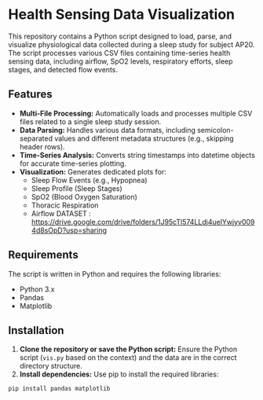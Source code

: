 # Health Sensing Data Visualization

This repository contains a Python script designed to load, parse, and visualize physiological data collected during a sleep study for subject AP20. The script processes various CSV files containing time-series health sensing data, including airflow, SpO2 levels, respiratory efforts, sleep stages, and detected flow events.

## Features

* **Multi-File Processing:** Automatically loads and processes multiple CSV files related to a single sleep study session.
* **Data Parsing:** Handles various data formats, including semicolon-separated values and different metadata structures (e.g., skipping header rows).
* **Time-Series Analysis:** Converts string timestamps into datetime objects for accurate time-series plotting.
* **Visualization:** Generates dedicated plots for:
    * Sleep Flow Events (e.g., Hypopnea)
    * Sleep Profile (Sleep Stages)
    * SpO2 (Blood Oxygen Saturation)
    * Thoracic Respiration
    * Airflow
DATASET : https://drive.google.com/drive/folders/1J95cTl574LLdj4uelYwjyv0094d8sOpD?usp=sharing
## Requirements

The script is written in Python and requires the following libraries:

* Python 3.x
* Pandas
* Matplotlib

## Installation

1.  **Clone the repository or save the Python script:** Ensure the Python script (`vis.py` based on the context) and the data are in the correct directory structure.
2.  **Install dependencies:** Use pip to install the required libraries:

```bash
pip install pandas matplotlib
